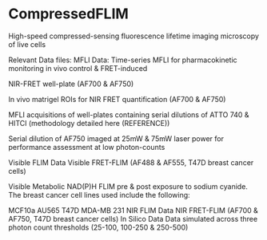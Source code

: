 # CompressedFLIM
High-speed compressed-sensing fluorescence lifetime imaging microscopy of live cells

Relevant Data files:
MFLI Data:
Time-series MFLI for pharmacokinetic monitoring in vivo control & FRET-induced

NIR-FRET well-plate (AF700 & AF750)

In vivo matrigel ROIs for NIR FRET quantification (AF700 & AF750)

MFLI acquisitions of well-plates containing serial dilutions of ATTO 740 & HITCI (methodology detailed here (REFERENCE))

Serial dilution of AF750 imaged at 25mW & 75mW laser power for performance assessment at low photon-counts

Visible FLIM Data
Visible FRET-FLIM (AF488 & AF555, T47D breast cancer cells)

Visible Metabolic NAD(P)H FLIM pre & post exposure to sodium cyanide. The breast cancer cell lines used include the following:

MCF10a
AU565
T47D
MDA-MB 231
NIR FLIM Data
NIR FRET-FLIM (AF700 & AF750, T47D breast cancer cells)
In Silico Data
Data simulated across three photon count thresholds (25-100, 100-250 & 250-500)

